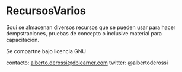 # RecursosVarios
Squi se almacenan diversos recursos que se pueden usar para hacer dempstraciones, pruebas de concepto o inclusive material para capacitación.

Se compartne bajo licencia GNU

contacto: alberto.derossi@dblearner.com
twitter: @albertoderossi
